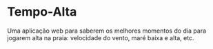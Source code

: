 # Tempo-Alta
Uma aplicação web para saberem os melhores momentos do dia para jogarem alta na praia: velocidade do vento, maré baixa e alta, etc.
